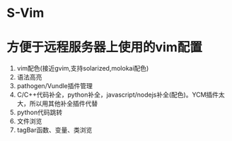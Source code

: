 # S-Vim
# 方便于远程服务器上使用的vim配置

1. vim配色(接近gvim,支持solarized,molokai配色)
2. 语法高亮
3. pathogen/Vundle插件管理
4. C/C++代码补全，python补全，javascript/nodejs补全(配色)。YCM插件太大，所以用其他补全插件代替
5. python代码跳转
6. 文件浏览
7. tagBar函数、变量、类浏览
